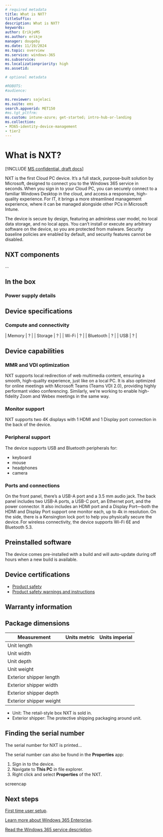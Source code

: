 ```yaml
---
# required metadata
title: What is NXT?
titleSuffix:
description: What is NXT?
keywords:
author: ErikjeMS  
ms.author: erikje
manager: dougeby
ms.date: 11/19/2024
ms.topic: overview
ms.service: windows-365
ms.subservice:
ms.localizationpriority: high
ms.assetid: 

# optional metadata

#ROBOTS:
#audience:

ms.reviewer: sajelaci
ms.suite: ems
search.appverid: MET150
#ms.tgt_pltfrm:
ms.custom: intune-azure; get-started; intro-hub-or-landing
ms.collection:
- M365-identity-device-management
- tier2
---
```


# What is NXT?

[!INCLUDE [MS confidential, draft docs](./includes/draft-doc.md)]

NXT is the first Cloud PC device. It’s a full stack, purpose-built solution by Microsoft, designed to connect you to the Windows 365 service in seconds. When you sign in to your Cloud PC, you can securely connect to a familiar Windows Desktop in the cloud, and access a responsive, high-quality experience. For IT, it brings a more streamlined management experience, where it can be managed alongside other PCs in Microsoft Intune.

The device is secure by design, featuring an adminless user model, no local data storage, and no local apps. You can’t install or execute any arbitrary software on the device, so you are protected from malware. Security baseline policies are enabled by default, and security features cannot be disabled.

## NXT components

...

## In the box

### Power supply details

## Device specifications

### Compute and connectivity

| Memory | ? |
| Storage | ? |
| Wi-Fi | ? |
| Bluetooth | ? |
| USB | ? |

## Device capabilities

### MMR and VDI optimization

NXT supports local redirection of web multimedia content, ensuring a smooth, high-quality experience, just like on a local PC. It is also optimized for online meetings with Microsoft Teams (Teams VDI 2.0), providing highly performant video conferencing. Similarly, we’re working to enable high-fidelity Zoom and Webex meetings in the same way.

### Monitor support

NXT supports two 4K displays with 1 HDMI and 1 Display port connection in the back of the device.

### Peripheral support

The device supports USB and Bluetooth peripherals for:

- keyboard
- mouse
- headphones
- camera

### Ports and connections

On the front panel, there’s a USB-A port and a 3.5 mm audio jack. The back panel includes two USB-A ports, a USB-C port, an Ethernet port, and the power connector. It also includes an HDMI port and a Display Port—both the HDMI and Display Port support one monitor each, up to 4k in resolution. On the side, there is a Kensington lock port to help you physically secure the device. For wireless connectivity, the device supports Wi-Fi 6E and Bluetooth 5.3. 

## Preinstalled software

The device comes pre-installed with a build and will auto-update during off hours when a new build is available.  

## Device certifications

- [Product safety](https://support.microsoft.com/en-us/windows/product-safety-warnings-and-instructions-726eab87-f471-4ad8-48e5-9c25f68927ba)
- [Product safety warnings and instructions](https://support.microsoft.com/en-us/windows/product-safety-warnings-and-instructions-726eab87-f471-4ad8-48e5-9c25f68927ba)

## Warranty information


## Package dimensions

| Measurement | Units metric | Units imperial |
| --- | --- | --- |
| Unit length | | |
| Unit width | | |
| Unit depth | | |
| Unit weight | | |
| Exterior shipper length | | |
| Exterior shipper width | | |
| Exterior shipper depth | | |
| Exterior shipper weight | | |

- Unit: The retail-style box NXT is sold in.
- Exterior shipper: The protective shipping packaging around unit.

## Finding the serial number

The serial number for NXT is printed...

The serial number can also be found in the **Properties** app:

1. Sign in to the device.
1. Navigate to **This PC** in file explorer.
1. Right click and select **Properties** of the NXT.

screencap



<!-- ########################## -->
## Next steps

[First time user setup](setup.md).

[Learn more about Windows 365 Enterprise](./enterprise/overview.md).

[Read the Windows 365 service description](/office365/servicedescriptions/windows-365-service-description/windows-365-service-description).
